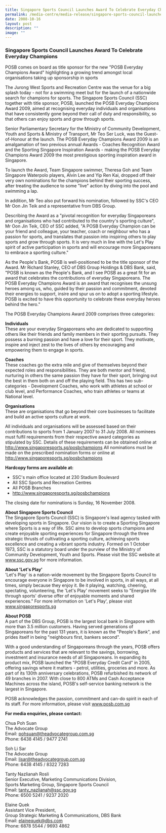 ```yaml
---
title: Singapore Sports Council Launches Award To Celebrate Everyday Champions
permalink: /media-centre/media-release/singapore-sports-council-launches-award-to-celebrate-everyday-champions/
date: 2008-10-16
layout: post
description: ""
image: ""
---
```

### **Singapore Sports Council Launches Award To Celebrate Everyday Champions**

POSB comes on board as title sponsor for the new "POSB Everyday Champions Award" highlighting a growing trend amongst local organisations taking up sponsorship in sports

The Jurong West Sports and Recreation Centre was the venue for a big splash today - not for a swimming meet but for the launch of a nationwide search for champions for sports. The Singapore Sports Council (SSC) together with title sponsor, POSB, launched the POSB Everyday Champions Award 2009, aimed at recognising everyday individuals and organisations that have consistently gone beyond their call of duty and responsibility, so that others can enjoy sports and grow through sports.

Senior Parliamentary Secretary for the Ministry of Community Development, Youth and Sports & Ministry of Transport, Mr Teo Ser Luck, was the Guest-of-Honour at the launch. The POSB Everyday Champions Award 2009 is an amalgamation of two previous annual Awards - Coaches Recognition Award and the Sporting Singapore Inspiration Awards - making the POSB Everyday Champions Award 2009 the most prestigious sporting inspiration award in Singapore.

To launch the Award, Team Singapore swimmer, Theresa Goh and Team Singapore Waterpolo players, Alvin Lee and Yip Ren Kai, dropped off their very own nominations for the champions behind their sporting success, after treating the audience to some "live" action by diving into the pool and swimming a lap.

In addition, Mr Teo also put forward his nomination, followed by SSC's CEO Mr Oon Jin Teik and a representative from DBS Group.

Describing the Award as a "pivotal recognition for everyday Singaporeans and organisations who had contributed to the country's sporting culture", Mr Oon Jin Teik, CEO of SSC added, "A POSB Everyday Champion can be your friend and colleague, your teacher, coach or neighbour who has a passion for sports, and translates that passion into inspiring others to play sports and grow through sports. It is very much in line with the Let's Play spirit of active participation in sports and will encourage more Singaporeans to embrace a sporting culture."

As the People's Bank, POSB is well-positioned to be the title sponsor of the Award. Mr Richard Stanley, CEO of DBS Group Holdings & DBS Bank, said, "POSB is known as the People's Bank, and I see POSB as a great fit for an award that celebrates the contributions of everyday Singaporeans. The POSB Everyday Champions Award is an award that recognises the unsung heroes among us, who, guided by their passion and commitment, devoted their energies to support, insire and spur us on to adopt a sporting lifestyle. POSB is excited to have this opportunity to celebrate these everyday heroes behind the hero."

The POSB Everyday Champions Award 2009 comprises three categories:

**Individuals**
<br>
These are your everyday Singaporeans who are dedicated to supporting others like their friends and family members in their sporting pursuits. They possess a burning passion and have a love for their sport. They motivate, inspire and inject zest to the lives of others by encouraging and empowering them to engage in sports.

**Coaches**
<br>
These coaches go the extra mile and give of themselves beyond their expected roles and responsibilities. They are both mentor and friend, nurturing in others the same passion they have for their sport, bringing out the best in them both on and off the playing field. This has two sub-categories - Development Coaches, who work with athletes at school or club level, and Performance Coaches, who train athletes or teams at National level.

**Organisations**
<br>
These are organisations that go beyond their core businesses to facilitate and build an active sports culture at work.

All individuals and organisations will be assessed based on their contributions to sports from 1 January 2007 to 31 July 2008. All nominees must fulfil requirements from their respective award categories as stipulated by SSC. Details of these requirements can be obtained online at http://www.singaporesports.sg/posbchampions
All nominations must be made on the prescribed nomination forms or online at http://www.singaporesports.sg/posbchampions

**Hardcopy forms are available at:**
* SSC's main office located at 230 Stadium Boulevard
* All SSC Sports and Recreation Centres
* All POSB Branches
* http://www.singaporesports.sg/posbchampions

The closing date for nominations is Sunday, 16 November 2008.

**About Singapore Sports Council**
<br>
The Singapore Sports Council (SSC) is Singapore's lead agency tasked with developing sports in Singapore. Our vision is to create a Sporting Singapore where Sports is a way of life. SSC aims to develop sports champions and create enjoyable sporting experiences for Singapore through the three strategic thrusts of cultivating a sporting culture, achieving sports excellence and creating a vibrant sports industry. Formed on 1 October 1973, SSC is a statutory board under the purview of the Ministry of Community Development, Youth and Sports. Please visit the SSC website at www.ssc.gov.sg for more information.

**About 'Let's Play'**
<br>
'Let's Play' is a nation-wide movement by the Singapore Sports Council to encourage everyone in Singapore to be involved in sports, in all ways, at all times, simply because they enjoy it. Be it playing, watching, cheering, spectating, volunteering, the 'Let's Play' movement seeks to "Energise life through sports' diverse offer of enjoyable moments and shared experiences." For more information on 'Let's Play', please visit www.singaporesports.sg

**About POSB**
<br>
A part of the DBS Group, POSB is the largest local bank in Singapore with more than 3.5 million customers. Having served generations of Singaporeans for the past 131 years, it is known as the "People's Bank", and prides itself in being "neighbours first, bankers second".

With a good understanding of Singaporeans through the years, POSB offers products and services that are relevant to the savings, borrowing, investment and insurance needs of all Singaporeans. In expanding its product mix, POSB launched the "POSB Everyday Credit Card" in 2005, offering savings where it matters - petrol, utilities, groceries and more. As part of its 130th anniversary celebrations, POSB refurbished its network of 49 branches in 2007. With close to 800 ATMs and Cash Acceptance Machines across the island, POSB's self-service banking network is the largest in Singapore.

POSB acknowledges the passion, commitment and can-do spirit in each of its staff. For more information, please visit www.posb.com.sg


**For media enquiries, please contact:**

Chua Poh Suan
<br>
The Advocate Group
<br>
Email: [pohsuan@theadvocategroup.com.sg](mailto:pohsuan@theadvocategroup.com.sg)
<br>
Phone: 6438 4145 / 9477 2741

Soh Li Sar
<br>
The Advocate Group
<br>
Email: [lisar@theadvocategroup.com.sg](mailto:lisar@theadvocategroup.com.sg)
<br>
Phone: 6438 4145 / 8322 7283

Tanty Nazlianah Rosli
<br>
Senior Executive, Marketing Communications Division,
<br>
Sports Marketing Group, Singapore Sports Council
<br>
Email: [tanty_nazlianah@ssc.gov.sg](mailto:tanty_nazlianah@ssc.gov.sg)
<br>
Phone: 6500 5241 / 9237 2020

Elaine Quek
<br>
Assistant Vice President,
<br>
Group Strategic Marketing & Communications, DBS Bank
<br>
Email: [elainequek@dbs.com](mailto:elainequek@dbs.com)
<br>
Phone: 6878 5544 / 9693 4862